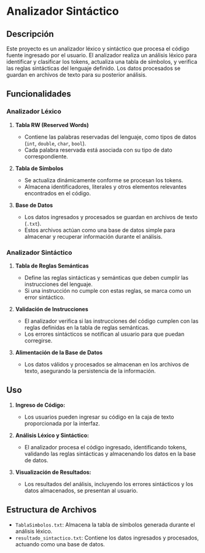 # Analizador Sintáctico

## Descripción

Este proyecto es un analizador léxico y sintáctico que procesa el código fuente ingresado por el usuario. El analizador realiza un análisis léxico para identificar y clasificar los tokens, actualiza una tabla de símbolos, y verifica las reglas sintácticas del lenguaje definido. Los datos procesados se guardan en archivos de texto para su posterior análisis.

## Funcionalidades

### Analizador Léxico

1. **Tabla RW (Reserved Words)**
   - Contiene las palabras reservadas del lenguaje, como tipos de datos (`int`, `double`, `char`, `bool`).
   - Cada palabra reservada está asociada con su tipo de dato correspondiente.

2. **Tabla de Símbolos**
   - Se actualiza dinámicamente conforme se procesan los tokens.
   - Almacena identificadores, literales y otros elementos relevantes encontrados en el código.

3. **Base de Datos**
   - Los datos ingresados y procesados se guardan en archivos de texto (`.txt`).
   - Estos archivos actúan como una base de datos simple para almacenar y recuperar información durante el análisis.

### Analizador Sintáctico

1. **Tabla de Reglas Semánticas**
   - Define las reglas sintácticas y semánticas que deben cumplir las instrucciones del lenguaje.
   - Si una instrucción no cumple con estas reglas, se marca como un error sintáctico.

2. **Validación de Instrucciones**
   - El analizador verifica si las instrucciones del código cumplen con las reglas definidas en la tabla de reglas semánticas.
   - Los errores sintácticos se notifican al usuario para que puedan corregirse.

3. **Alimentación de la Base de Datos**
   - Los datos válidos y procesados se almacenan en los archivos de texto, asegurando la persistencia de la información.

## Uso

1. **Ingreso de Código:**
   - Los usuarios pueden ingresar su código en la caja de texto proporcionada por la interfaz.

2. **Análisis Léxico y Sintáctico:**
   - El analizador procesa el código ingresado, identificando tokens, validando las reglas sintácticas y almacenando los datos en la base de datos.

3. **Visualización de Resultados:**
   - Los resultados del análisis, incluyendo los errores sintácticos y los datos almacenados, se presentan al usuario.

## Estructura de Archivos

- `TablaSimbolos.txt`: Almacena la tabla de símbolos generada durante el análisis léxico.
- `resultado_sintactico.txt`: Contiene los datos ingresados y procesados, actuando como una base de datos.

